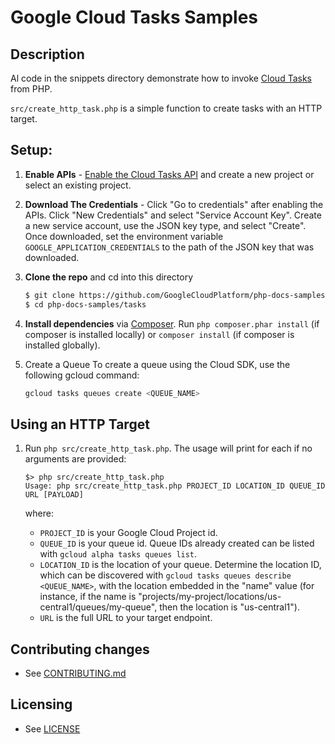 # Google Cloud Tasks Samples

## Description

Al code in the snippets directory demonstrate how to invoke
[Cloud Tasks][cloud-tasks] from PHP.

`src/create_http_task.php` is a simple function to create tasks with an HTTP target.

[cloud-tasks]: https://cloud.google.com/tasks/docs/quickstart-appengine

## Setup:

1.  **Enable APIs** - [Enable the Cloud Tasks API](https://console.cloud.google.com/flows/enableapi?apiid=cloudtasks)
    and create a new project or select an existing project.
2.  **Download The Credentials** - Click "Go to credentials" after enabling the APIs. Click "New Credentials"
    and select "Service Account Key". Create a new service account, use the JSON key type, and
    select "Create". Once downloaded, set the environment variable `GOOGLE_APPLICATION_CREDENTIALS`
    to the path of the JSON key that was downloaded.
3.  **Clone the repo** and cd into this directory

    ```sh
    $ git clone https://github.com/GoogleCloudPlatform/php-docs-samples
    $ cd php-docs-samples/tasks
    ```
4.  **Install dependencies** via [Composer](http://getcomposer.org/doc/00-intro.md).
    Run `php composer.phar install` (if composer is installed locally) or `composer install`
    (if composer is installed globally).
5.  Create a Queue
    To create a queue using the Cloud SDK, use the following gcloud command:
    ```sh
    gcloud tasks queues create <QUEUE_NAME>
    ```

## Using an HTTP Target
1. Run `php src/create_http_task.php`. The usage will print for each if no arguments are provided:

    ```
    $> php src/create_http_task.php
    Usage: php src/create_http_task.php PROJECT_ID LOCATION_ID QUEUE_ID URL [PAYLOAD]
    ```

    where:
    * `PROJECT_ID` is your Google Cloud Project id.
    * `QUEUE_ID` is your queue id.
      Queue IDs already created can be listed with `gcloud alpha tasks queues list`.
    * `LOCATION_ID` is the location of your queue.
      Determine the location ID, which can be discovered with
      `gcloud tasks queues describe <QUEUE_NAME>`, with the location embedded in
      the "name" value (for instance, if the name is
      "projects/my-project/locations/us-central1/queues/my-queue", then the
      location is "us-central1").
    * `URL` is the full URL to your target endpoint.

## Contributing changes

* See [CONTRIBUTING.md](../../CONTRIBUTING.md)

## Licensing

* See [LICENSE](../../LICENSE)
